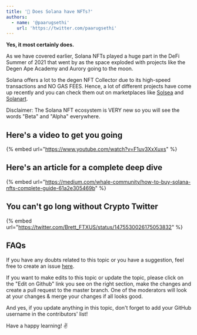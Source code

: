 ```yaml
---
title: '🎨 Does Solana have NFTs?'
authors:
  - name: '@paarugsethi'
    url: 'https://twitter.com/paarugsethi'
---
```


**Yes, it most certainly does.**

As we have covered earlier, Solana NFTs played a huge part in the DeFi Summer of 2021 that went by as the space exploded with projects like the Degen Ape Academy and Aurory going to the moon.

Solana offers a lot to the degen NFT Collector due to its high-speed transactions and NO GAS FEES. Hence, a lot of different projects have come up recently and you can check them out on marketplaces like [Solsea](https://solsea.io/) and [Solanart](https://solanart.io/).

Disclaimer: The Solana NFT ecosystem is VERY new so you will see the words "Beta" and "Alpha" everywhere.

## Here's a video to get you going

{% embed url="https://www.youtube.com/watch?v=F1uv3XxXuxs" %}

## Here's an article for a complete deep dive

{% embed url="https://medium.com/whale-community/how-to-buy-solana-nfts-complete-guide-61a2e305469b" %}

## You can't go long without Crypto Twitter

{% embed url="https://twitter.com/Brett_FTXUS/status/1475530026175053832" %}

## FAQs

If you have any doubts related to this topic or you have a suggestion, feel free to create an issue [here](https://github.com/SuperteamDAO/ground-zero/issues).

If you want to make edits to this topic or update the topic, please click on the "Edit on Github" link you see on the right section, make the changes and create a pull request to the master branch. One of the moderators will look at your changes & merge your changes if all looks good.

And yes, if you update anything in this topic, don't forget to add your GitHub username in the contributors' list!

Have a happy learning! ✌️